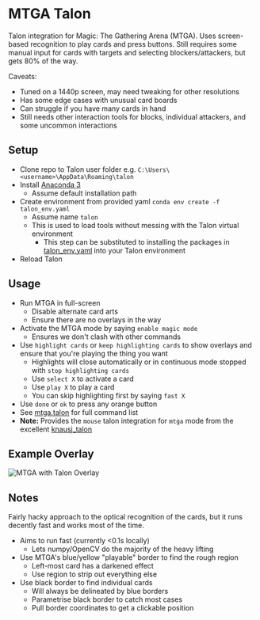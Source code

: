 # MTGA Talon

Talon integration for Magic: The Gathering Arena (MTGA). Uses screen-based recognition to play cards and press buttons. Still requires some manual input for cards with targets and selecting blockers/attackers, but gets 80% of the way.

Caveats:

- Tuned on a 1440p screen, may need tweaking for other resolutions
- Has some edge cases with unusual card boards
- Can struggle if you have many cards in hand
- Still needs other interaction tools for blocks, individual attackers, and some uncommon interactions

## Setup

- Clone repo to Talon user folder e.g. `C:\Users\<username>\AppData\Roaming\talon`
- Install [Anaconda 3](https://www.anaconda.com/)
  - Assume default installation path
- Create environment from provided yaml `conda env create -f talon_env.yaml`
  - Assume name `talon`
  - This is used to load tools without messing with the Talon virtual environment
    - This step can be substituted to installing the packages in [talon_env.yaml](talon_env.yaml) into your Talon environment
- Reload Talon

## Usage

- Run MTGA in full-screen
  - Disable alternate card arts
  - Ensure there are no overlays in the way
- Activate the MTGA mode by saying `enable magic mode`
  - Ensures we don't clash with other commands
- Use `highlight cards` or `keep highlighting cards` to show overlays and ensure that you're playing the thing you want
  - Highlights will close automatically or in continuous mode stopped with `stop highlighting cards`
  - Use `select X` to activate a card
  - Use `play X` to play a card
  - You can skip highlighting first by saying `fast X`
- Use `done` or `ok` to press any orange button
- See [mtga.talon](mtga.talon) for full command list
- **Note:** Provides the `mouse` talon integration for `mtga` mode from the excellent [knausj_talon](https://github.com/knausj85/knausj_talon)

## Example Overlay

![MTGA with Talon Overlay](img/mtga_screenshot_talon.png)

## Notes

Fairly hacky approach to the optical recognition of the cards, but it runs decently fast and works most of the time.

- Aims to run fast (currently <0.1s locally)
  - Lets numpy/OpenCV do the majority of the heavy lifting
- Use MTGA's blue/yellow "playable" border to find the rough region
  - Left-most card has a darkened effect
  - Use region to strip out everything else
- Use black border to find individual cards
  - Will always be delineated by blue borders
  - Parametrise black border to catch most cases
  - Pull border coordinates to get a clickable position
